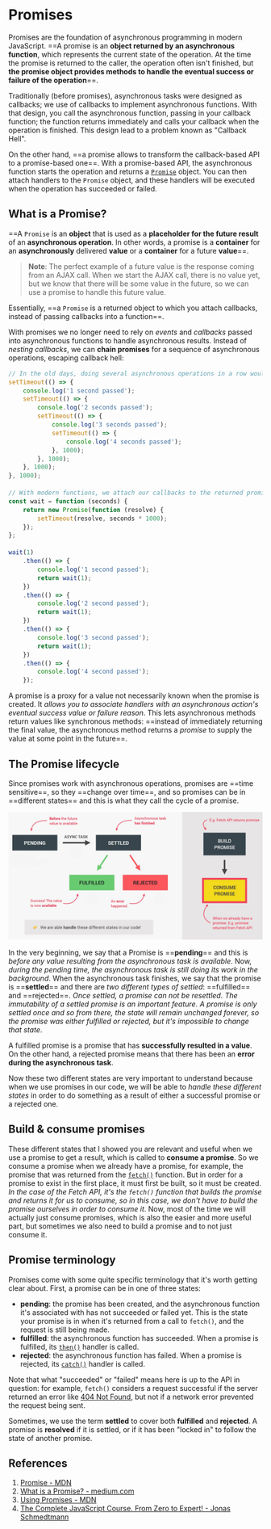 # Promises

Promises are the foundation of asynchronous programming in modern JavaScript. ==A promise is an **object returned by an asynchronous function**, which represents the current state of the operation. At the time the promise is returned to the caller, the operation often isn't finished, but **the promise object provides methods to handle the eventual success or failure of the operation**==.

Traditionally (before promises), asynchronous tasks were designed as callbacks; we use of callbacks to implement asynchronous functions. With that design, you call the asynchronous function, passing in your callback function; the function returns immediately and calls your callback when the operation is finished. This design lead to a problem known as "Callback Hell".

On the other hand, ==a promise allows to transform the callback-based API to a promise-based one==. With a promise-based API, the asynchronous function starts the operation and returns a [`Promise`](https://developer.mozilla.org/en-US/docs/Web/JavaScript/Reference/Global_Objects/Promise) object. You can then attach handlers to the `Promise` object, and these handlers will be executed when the operation has succeeded or failed.

## What is a Promise?

==A `Promise` is an **object** that is used as a **placeholder for the future result** of an **asynchronous operation**. In other words, a promise is a **container** for an **asynchronously** delivered **value** or a **container** for a future **value**==.

> **Note**: The perfect example of a future value is the response coming from an AJAX call. When we start the AJAX call, there is no value yet, but we know that there will be some value in the future, so we can use a promise to handle this future value.

Essentially, ==a `Promise` is a returned object to which you attach callbacks, instead of passing callbacks into a function==. 

With promises we no longer need to rely on _events_ and _callbacks_ passed into asynchronous functions to handle asynchronous results. Instead of _nesting callbacks_, we can **chain promises** for a sequence of asynchronous operations, escaping callback hell:

```js
// In the old days, doing several asynchronous operations in a row would lead to the classic callback pyramid of doom (Callback Hell):
setTimeout(() => {
    console.log('1 second passed');
    setTimeout(() => {
        console.log('2 seconds passed');
        setTimeout(() => {
            console.log('3 seconds passed');
            setTimeout(() => {
                console.log('4 seconds passed');
            }, 1000);
        }, 1000);
    }, 1000);
}, 1000);

// With modern functions, we attach our callbacks to the returned promises instead, forming a promise chain
const wait = function (seconds) {
    return new Promise(function (resolve) {
        setTimeout(resolve, seconds * 1000);
    });
};

wait(1)
    .then(() => {
    	console.log('1 second passed');
    	return wait(1);
	})
    .then(() => {
    	console.log('2 second passed');
    	return wait(1);
	})
    .then(() => {
    	console.log('3 second passed');
    	return wait(1);
	})
    .then(() => {
    	console.log('4 second passed');
	});

```

A promise is a proxy for a value not necessarily known when the promise is created. It _allows you to associate handlers with an asynchronous action's eventual success value or failure reason_. This lets asynchronous methods return values like synchronous methods: ==instead of immediately returning the final value, the asynchronous method returns a *promise* to supply the value at some point in the future==.

## The Promise lifecycle

Since promises work with asynchronous operations, promises are ==time sensitive==, so they ==change over time==, and so promises can be in ==different states== and this is what they call the cycle of a promise.

![asynchronous-promises1](../../img/asynchronous_promises1.jpg)

In the very beginning, we say that a Promise is ==**pending**== and this is _before any value resulting from the asynchronous task is available_. Now, _during the pending time, the asynchronous task is still doing its work in the background_. When the asynchronous task finishes, we say that the promise is ==**settled**== and there are _two different types of settled_: ==fulfilled== and ==rejected==. _Once settled, a promise can not be resettled. The immutability of a settled promise is an important feature. A promise is only settled once and so from there, the state will remain unchanged forever, so the promise was either fulfilled or rejected, but it's impossible to change that state_.

A fulfilled promise is a promise that has **successfully resulted in a value**. On the other hand, a rejected promise means that there has been an **error during the asynchronous task**.

Now these two different states are very important to understand because when we use promises in our code, we will be able to _handle these different states_ in order to do something as a result of either a successful promise or a rejected one.

## Build & consume promises

These different states that I showed you are relevant and useful when we use a promise to get a result, which is called to **consume a promise**. So we consume a promise when we already have a promise, for example, the promise that was returned from the [`fetch()`](https://developer.mozilla.org/en-US/docs/Web/API/fetch) function. But in order for a promise to exist in the first place, it must first be built, so it must be created. _In the case of the Fetch API, it's the `fetch()` function that builds the promise and returns it for us to consume, so in this case, we don't have to build the promise ourselves in order to consume it_. Now, most of the time we will actually just consume promises, which is also the easier and more useful part, but sometimes we also need to build a promise and to not just consume it.

## Promise terminology

Promises come with some quite specific terminology that it's worth getting clear about. First, a promise can be in one of three states:

- **pending**: the promise has been created, and the asynchronous function it's associated with has not succeeded or failed yet. This is the state your promise is in when it's returned from a call to `fetch()`, and the request is still being made.
- **fulfilled**: the asynchronous function has succeeded. When a promise is fulfilled, its [`then()`](https://developer.mozilla.org/en-US/docs/Web/JavaScript/Reference/Global_Objects/Promise/then) handler is called.
- **rejected**: the asynchronous function has failed. When a promise is rejected, its [`catch()`](https://developer.mozilla.org/en-US/docs/Web/JavaScript/Reference/Global_Objects/Promise/catch) handler is called.

Note that what "succeeded" or "failed" means here is up to the API in question: for example, `fetch()` considers a request successful if the server returned an error like [404 Not Found](https://developer.mozilla.org/en-US/docs/Web/HTTP/Status/404), but not if a network error prevented the request being sent.

Sometimes, we use the term **settled** to cover both **fulfilled** and **rejected**. A promise is **resolved** if it is settled, or if it has been "locked in" to follow the state of another promise.

## References

1. [Promise - MDN](https://developer.mozilla.org/en-US/docs/Web/JavaScript/Reference/Global_Objects/Promise)
1. [What is a Promise? - medium.com](https://medium.com/javascript-scene/master-the-javascript-interview-what-is-a-promise-27fc71e77261#.aa7ubggsy)
1. [Using Promises - MDN](https://developer.mozilla.org/en-US/docs/Web/JavaScript/Guide/Using_promises)
1. [The Complete JavaScript Course. From Zero to Expert! - Jonas Schmedtmann](https://www.udemy.com/course/the-complete-javascript-course/?utm_source=adwords&utm_medium=udemyads&utm_campaign=JavaScript_v.PROF_la.EN_cc.ROWMTA-B_ti.6368&utm_content=deal4584&utm_term=_._ag_130756014153_._ad_558386196906_._kw__._de_c_._dm__._pl__._ti_dsa-774930039569_._li_1011789_._pd__._&matchtype=&gclid=CjwKCAjwiuuRBhBvEiwAFXKaNCuaAhZ8UB5kIldtb76eeAyfM0SUKeceBq3FKF24pNxDVe-_g0-DPxoCnWwQAvD_BwE)

